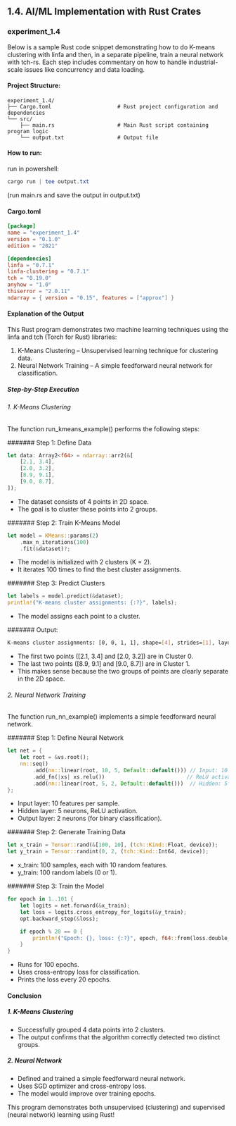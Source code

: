 ## 1.4. AI/ML Implementation with Rust Crates

### experiment_1.4

Below is a sample Rust code snippet demonstrating how to do K-means clustering with linfa and then, in a separate pipeline, train a neural network with tch-rs. Each step includes commentary on how to handle industrial-scale issues like concurrency and data loading.

#### Project Structure:

```plaintext
experiment_1.4/
├── Cargo.toml                     # Rust project configuration and dependencies
└── src/
    ├── main.rs                    # Main Rust script containing program logic
    └── output.txt                 # Output file
```

#### How to run:

run in powershell:

```powershell
cargo run | tee output.txt
```

(run main.rs and save the output in output.txt)
  
#### Cargo.toml

```toml
[package]
name = "experiment_1.4"
version = "0.1.0"
edition = "2021"

[dependencies]
linfa = "0.7.1"
linfa-clustering = "0.7.1"
tch = "0.19.0"
anyhow = "1.0"
thiserror = "2.0.11"
ndarray = { version = "0.15", features = ["approx"] }
```

#### Explanation of the Output

This Rust program demonstrates two machine learning techniques using the linfa and tch (Torch for Rust) libraries:
1. K-Means Clustering – Unsupervised learning technique for clustering data.
2. Neural Network Training – A simple feedforward neural network for classification.

##### Step-by-Step Execution

###### 1. K-Means Clustering
The function run_kmeans_example() performs the following steps:

####### Step 1: Define Data

```rust
let data: Array2<f64> = ndarray::arr2(&[
    [2.1, 3.4],
    [2.0, 3.2],
    [8.9, 9.1],
    [9.0, 8.7],
]);
```

* The dataset consists of 4 points in 2D space.
* The goal is to cluster these points into 2 groups.

####### Step 2: Train K-Means Model

```rust
let model = KMeans::params(2)
    .max_n_iterations(100)
    .fit(&dataset)?;
```

* The model is initialized with 2 clusters (K = 2).
* It iterates 100 times to find the best cluster assignments.

####### Step 3: Predict Clusters

```rust
let labels = model.predict(&dataset);
println!("K-means cluster assignments: {:?}", labels);
```

* The model assigns each point to a cluster.
  
####### Output:

```sh
K-means cluster assignments: [0, 0, 1, 1], shape=[4], strides=[1], layout=CFcf (0xf), const ndim=1
```

* The first two points ([2.1, 3.4] and [2.0, 3.2]) are in Cluster 0.
* The last two points ([8.9, 9.1] and [9.0, 8.7]) are in Cluster 1.
* This makes sense because the two groups of points are clearly separate in the 2D space.

###### 2. Neural Network Training
The function run_nn_example() implements a simple feedforward neural network.

####### Step 1: Define Neural Network
```rust
let net = {
    let root = &vs.root();
    nn::seq()
        .add(nn::linear(root, 10, 5, Default::default())) // Input: 10 features → 5 hidden units
        .add_fn(|xs| xs.relu())                          // ReLU activation
        .add(nn::linear(root, 5, 2, Default::default()))  // Hidden: 5 → Output: 2 classes
};
```

* Input layer: 10 features per sample.
* Hidden layer: 5 neurons, ReLU activation.
* Output layer: 2 neurons (for binary classification).

####### Step 2: Generate Training Data

```rust
let x_train = Tensor::rand(&[100, 10], (tch::Kind::Float, device));
let y_train = Tensor::randint(0, 2, (tch::Kind::Int64, device));
```

* x_train: 100 samples, each with 10 random features.
* y_train: 100 random labels (0 or 1).

####### Step 3: Train the Model

```rust
for epoch in 1..101 {
    let logits = net.forward(&x_train);
    let loss = logits.cross_entropy_for_logits(&y_train);
    opt.backward_step(&loss);

    if epoch % 20 == 0 {
        println!("Epoch: {}, loss: {:?}", epoch, f64::from(loss.double_value(&[0])));
    }
}
```

* Runs for 100 epochs.
* Uses cross-entropy loss for classification.
* Prints the loss every 20 epochs.

#### Conclusion

##### 1. K-Means Clustering

* Successfully grouped 4 data points into 2 clusters.
* The output confirms that the algorithm correctly detected two distinct groups.

##### 2. Neural Network

* Defined and trained a simple feedforward neural network.
* Uses SGD optimizer and cross-entropy loss.
* The model would improve over training epochs.

This program demonstrates both unsupervised (clustering) and supervised (neural network) learning using Rust!

